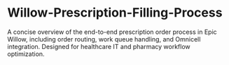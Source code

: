 # Willow-Prescription-Filling-Process
A concise overview of the end-to-end prescription order process in Epic Willow, including order routing, work queue handling, and Omnicell integration. Designed for healthcare IT and pharmacy workflow optimization.
